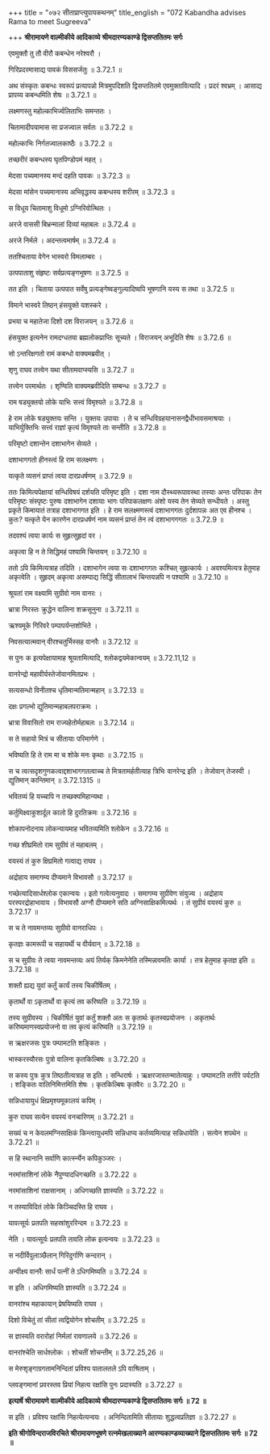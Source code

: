 +++
title = "०७२ सीताप्राप्त्युपायकथनम्"
title_english = "072 Kabandha advises Rama to meet Sugreeva"

+++
**श्रीरामायणे वाल्मीकीये आदिकाव्ये श्रीमदारण्यकाण्डे द्विसप्ततितमः सर्गः**

एवमुक्तौ तु तौ वीरौ कबन्धेन नरेश्वरौ ।

गिरिप्रदरमासाद्य पावकं विससर्जतुः ॥ 3.72.1 ॥

अथ संस्कृतः कबन्धः स्वरूपं प्रत्यापन्नो मित्रमुपदिशति द्विसप्ततितमे एवमुक्तावित्यादि । प्रदरं श्वभ्रम् । आसाद्य प्रापय्य कबन्धमिति शेषः ॥ 3.72.1 ॥

लक्ष्मणस्तु महोल्काभिर्ज्वलिताभिः समन्ततः ।

चितामादीपयामास सा प्रजज्वाल सर्वतः ॥ 3.72.2 ॥

महोल्काभिः निर्गतज्वालकाष्ठैः ॥ 3.72.2 ॥

तच्छरीरं कबन्धस्य घृतपिण्डोपमं महत् ।

मेदसा पच्यमानस्य मन्दं दहति पावकः ॥ 3.72.3 ॥

मेदसा मांसेन पच्यमानास्य अभिवृद्धस्य कबन्धस्य शरीरम् ॥ 3.72.3 ॥

स विधूय चितामाशु विधूमो ऽग्निरिवोत्थितः ।

अरजे वाससी बिभ्रन्मालां दिव्यां महाबलः ॥ 3.72.4 ॥

अरजे निर्मले । अदन्तत्वमार्षम् ॥ 3.72.4 ॥

ततश्चिताया वेगेन भास्वरो विमलाम्बरः ।

उत्पपाताशु संहृष्टः सर्वप्रत्यङ्गभूषणः ॥ 3.72.5 ॥

तत इति । चिताया उत्पपात सर्वेषु प्रत्यङ्गेष्वङ्गुल्यादिष्वपि भूषणानि यस्य स तथा ॥ 3.72.5 ॥

विमाने भास्वरे तिष्ठन् हंसयुक्ते यशस्करे ।

प्रभया च महातेजा दिशो दश विराजयन् ॥ 3.72.6 ॥

हंसयुक्त इत्यनेन रामदग्धतया ब्रह्मलोकप्राप्तिः सूच्यते । विराजयन् अभूदिति शेषः ॥ 3.72.6 ॥

सो ऽन्तरिक्षगतो रामं कबन्धो वाक्यमब्रवीत् ।

शृणु राघव तत्त्वेन यथा सीतामवाप्स्यसि ॥ 3.72.7 ॥

तत्त्वेन परमार्थतः । शृण्विति वाक्यमब्रवीदिति सम्बन्धः ॥ 3.72.7 ॥

राम षड्युक्तयो लोके याभिः सत्त्वं विमृश्यते ॥ 3.72.8 ॥

हे राम लोके षड्युक्तयः सन्ति । युक्तयः उपायाः । ते च सन्धिविग्रहयानासनद्वैधीभावसमाश्रयाः । याभिर्युक्तिभिः सत्त्वं राज्ञां कृत्यं विमृश्यते ताः सन्तीति ॥ 3.72.8 ॥

परिमृष्टो दशान्तेन दशाभागेन सेव्यते ।

दशाभागगतो हीनस्त्वं हि राम सलक्ष्मणः ।

यत्कृते व्यसनं प्राप्तं त्वया दारप्रधर्षणम् ॥ 3.72.9 ॥

ततः किमित्यपेक्षायां सन्धिविषयं दर्शयति परिमृष्ट इति । दशा नाम दौस्थ्यरूपावस्था तस्याः अन्तः परिपाकः तेन परिमृष्टः संस्पृष्टः पुरुषः दशाभागेन दशायाः भागः परिपाकलक्षणः अंशो यस्य तेन सेव्यते सन्धीयते । अस्तु प्रकृते किमायातं तत्राह दशाभागगत इति । हे राम सलक्ष्मणस्त्वं दशाभागगतः दुर्दशापन्नः अत एव हीनश्च । कुतः? यत्कृते येन कारणेन दारप्रधर्षणं नाम व्यसनं प्राप्तं तेन त्वं दशाभागगगतः ॥ 3.72.9 ॥

तदवश्यं त्वया कार्यः स सुहृत्सुहृदां वर ।

अकृत्वा हि न ते सिद्धिमहं पश्यामि चिन्तयन् ॥ 3.72.10 ॥

ततो ऽपि किमित्यत्राह तदिति । दशाभागेन त्वया सः दशाभागगतः कश्चित् सुहृत्कार्यः । अवश्यमित्यत्र हेतुमाह अकृत्वेति । सुहृदम् अकृत्वा असम्पाद्य सिद्धिं सीतालाभं चिन्तयन्नपि न पश्यामि ॥ 3.72.10 ॥

श्रूयतां राम वक्ष्यामि सुग्रीवो नाम वानरः ।

भ्रात्रा निरस्तः क्रुद्धेन वालिना शक्रसूनुना ॥ 3.72.11 ॥

ऋश्यमूके गिरिवरे पम्पापर्यन्तशोभिते ।

निवसत्यात्मवान् वीरश्चतुर्भिस्सह वानरैः ॥ 3.72.12 ॥

स पुनः क इत्यपेक्षायामाह श्रूयतामित्यादि, श्लोकद्वयमेकान्वयम् ॥ 3.72.11,12 ॥

वानरेन्द्रो महावीर्यस्तेजोवानमितप्रभः ।

सत्यसन्धो विनीतश्च धृतिमान्मतिमान्महान् ॥ 3.72.13 ॥

दक्षः प्रगल्भो द्युतिमान्महाबलपराक्रमः ।

भ्रात्रा विवासितो राम राज्यहेतोर्महाबलः ॥ 3.72.14 ॥

स ते सहायो मित्रं च सीतायाः परिमार्गणे ।

भविष्यति हि ते राम मा च शोके मनः कृथाः ॥ 3.72.15 ॥

स च त्वत्सदृशगुणकत्वाद्दशाभागगतत्वाच्च ते मित्रतामर्हतीत्याह त्रिभिः वानरेन्द्र इति । तेजोवान् तेजस्वी । द्युतिमान् कान्तिमान् ॥ 3.72.1315 ॥

भवितव्यं हि यच्चापि न तच्छक्यमिहान्यथा ।

कर्तुमिक्ष्वाकुशार्दूल कालो हि दुरतिक्रमः ॥ 3.72.16 ॥

शोकापनोदनाय लोकन्यायमाह भवितव्यमिति श्लोकेन ॥ 3.72.16 ॥

गच्छ शीघ्रमितो राम सुग्रीवं तं महाबलम् ।

वयस्यं तं कुरु क्षिप्रमितो गत्वाद्य राघव ।

अद्रोहाय समागम्य दीप्यमाने विभावसौ ॥ 3.72.17 ॥

गच्छेत्यादिसार्धश्लोक एकान्वयः । इतो गत्वेत्यनुवादः । समागम्य सुग्रीवेण संयुज्य । अद्रोहाय परस्परद्रोहाभावाय । विभावसौ अग्नौ दीप्यमाने सति अग्निसाक्षिकमित्यर्थः । तं सुग्रीवं वयस्यं कुरु ॥ 3.72.17 ॥

स च ते नावमन्तव्यः सुग्रीवो वानराधिपः ।

कृतज्ञः कामरूपी च सहायर्थी च वीर्यवान् ॥ 3.72.18 ॥

स च सुग्रीवः ते त्वया नावमन्तव्यः अयं तिर्यक् किमनेनेति तस्मिन्नावमतिः कार्या । तत्र हेतुमाह कृतज्ञ इति ॥ 3.72.18 ॥

शक्तौ ह्यद्य युवां कर्तुं कार्यं तस्य चिकीर्षितम् ।

कृतार्थो वा ऽकृतार्थो वा कृत्यं तव करिष्यति ॥ 3.72.19 ॥

तस्य सुग्रीवस्य । चिकीर्षितं युवां कर्तुं शक्तौ अतः स कृतार्थः कृतस्वप्रयोजनः । अकृतार्थः करिष्यमाणस्वप्रयोजनो वा तव कृत्यं करिष्यति ॥ 3.72.19 ॥

स ऋक्षरजसः पुत्रः पम्पामटति शङ्कितः ।

भास्करस्यौरसः पुत्रो वालिना कृतकिल्बिषः ॥ 3.72.20 ॥

स कस्य पुत्रः कुत्र तिष्ठतीत्यत्राह स इति । सन्धिरार्षः । ऋक्षरजास्तन्मातेत्याहुः । पम्पामटति तत्तीरे पर्यटति । शङ्कितः वालिनिमित्तमिति शेषः । कृतकिल्बिषः कृतवैरः ॥ 3.72.20 ॥

सन्निधायायुधं क्षिप्रमृश्यमूकालयं कपिम् ।

कुरु राघव सत्येन वयस्यं वनचारिणम् ॥ 3.72.21 ॥

सख्यं च न केवलमग्निसाक्षिकं किन्त्वायुधमपि सन्निधाप्य कर्तव्यमित्याह सन्निधायेति । सत्येन शपथेन ॥ 3.72.21 ॥

स हि स्थानानि सर्वाणि कार्त्स्न्येन कपिकुञ्जरः ।

नरमांसाशिनां लोके नैपुण्यादधिगच्छति ॥ 3.72.22 ॥

नरमांसाशिनां राक्षसानाम् । अधिगच्छति ज्ञास्यति ॥ 3.72.22 ॥

न तस्याविदितं लोके किञ्चिदस्ति हि राघव ।

यावत्सूर्यः प्रतपति सहस्रांशुररिन्दम ॥ 3.72.23 ॥

नेति । यावत्सूर्यः प्रतपति तावति लोक इत्यन्वयः ॥ 3.72.23 ॥

स नदीर्विपुलाञ्छैलान् गिरिदुर्गाणि कन्दरान् ।

अन्वीक्ष्य वानरैः सार्धं पत्नीं ते ऽधिगमिष्यति ॥ 3.72.24 ॥

स इति । अधिगमिष्यति ज्ञास्यति ॥ 3.72.24 ॥

वानरांश्च महाकायान् प्रेषयिष्यति राघव ।

दिशो विचेतुं तां सीतां त्वद्वियोगेन शोचतीम् ॥ 3.72.25 ॥

स ज्ञास्यति वरारोहां निर्मलां रावणालये ॥ 3.72.26 ॥

वानरांश्चेति सार्धश्लोकः । शोचतीं शोचन्तीम् ॥ 3.72.25,26 ॥

स मेरुशृङ्गाग्रगतामनिन्दितां प्रविश्य पातालतले ऽपि वाश्रिताम् ।

प्लवङ्गमानां प्रवरस्तव प्रियां निहत्य रक्षांसि पुनः प्रदास्यति ॥ 3.72.27 ॥

**इत्यार्षे श्रीरामायणे वाल्मीकीये आदिकाव्ये श्रीमदारण्यकाण्डे द्विसप्ततितमः सर्गः ॥ 72 ॥**

स इति । प्रविश्य रक्षांसि निहत्येत्यन्वयः । अनिन्दितामिति सीतायाः शुद्धत्वप्रतिज्ञा ॥ 3.72.27 ॥

**इति श्रीगोविन्दराजविरचिते श्रीरामायणभूषणे रत्नमेखलाख्याने आरण्यकाण्डव्याख्याने द्विसप्ततितमः सर्गः ॥ 72 ॥**
